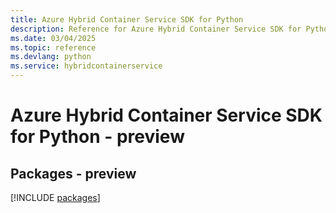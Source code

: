```yaml
---
title: Azure Hybrid Container Service SDK for Python
description: Reference for Azure Hybrid Container Service SDK for Python
ms.date: 03/04/2025
ms.topic: reference
ms.devlang: python
ms.service: hybridcontainerservice
---
```

# Azure Hybrid Container Service SDK for Python - preview
## Packages - preview
[!INCLUDE [packages](hybrid-container-service-index.md)]